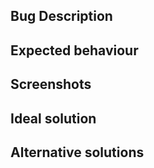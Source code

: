 ## Bug Description

<!-- A clear and concise description of what the bug is. -->

## Expected behaviour

<!-- A clear and concise description of what you expected to happen. -->

## Screenshots

<!-- If applicable, add screenshots to help explain your problem. -->

## Ideal solution

<!-- Provide an optimal solution to solving the problem. -->

## Alternative solutions

<!-- Provide an alternative solution to solving the problem. -->
